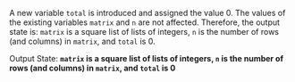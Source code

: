 A new variable `total` is introduced and assigned the value 0. The values of the existing variables `matrix` and `n` are not affected. Therefore, the output state is: `matrix` is a square list of lists of integers, `n` is the number of rows (and columns) in `matrix`, and `total` is 0.

Output State: **`matrix` is a square list of lists of integers, `n` is the number of rows (and columns) in `matrix`, and `total` is 0**